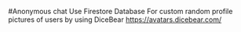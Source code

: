 #Anonymous chat
Use Firestore Database
For custom random profile pictures of users by using DiceBear
https://avatars.dicebear.com/
